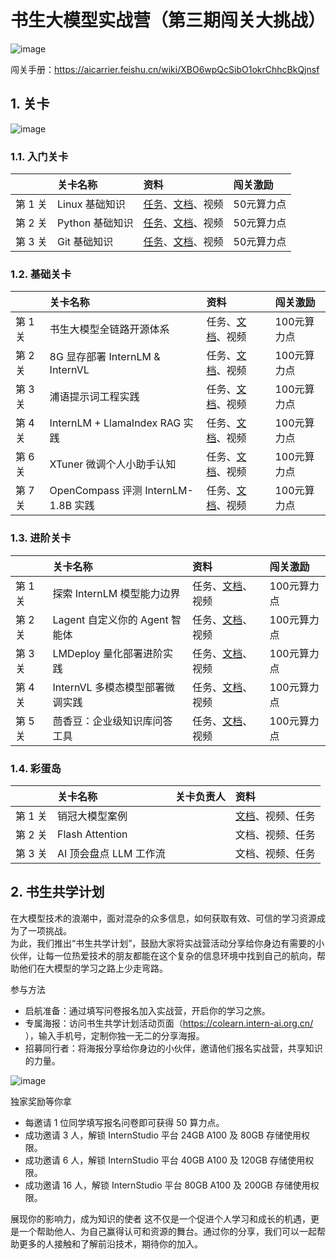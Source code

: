 # 书生大模型实战营（第三期闯关大挑战）

![image](https://github.com/user-attachments/assets/93ff2412-777c-4619-812b-0134eb327cf3)


闯关手册：https://aicarrier.feishu.cn/wiki/XBO6wpQcSibO1okrChhcBkQjnsf


## 1. 关卡

![image](https://github.com/user-attachments/assets/7678811b-4158-4ad4-8161-ac5ba1730c13)


### 1.1. 入门关卡

||关卡名称|资料|闯关激励|
|:-----|:----|:----|:-----|
|第 1 关| Linux 基础知识 |[任务](docs/L0/Linux/task.md)、[文档](docs/L0/Linux)、视频| 50元算力点 |
|第 2 关|Python 基础知识 | [任务](docs/L0/Python/task.md)、[文档](docs/L0/Python)、视频 | 50元算力点|
|第 3 关|Git 基础知识|[任务](docs/L0/Git/task.md)、[文档](docs/L0/Git)、视频| 50元算力点 |


### 1.2. 基础关卡


||关卡名称|资料|闯关激励|
|:-----|:----|:----|:-----|
|第 1 关| 书生大模型全链路开源体系 |任务、[文档](docs/L1/ToolChain)、视频| 100元算力点 |
|第 2 关| 8G 显存部署 InternLM & InternVL |任务、[文档](docs/L1/HelloIntern)、视频| 100元算力点 |
|第 3 关| 浦语提示词工程实践 | 任务、[文档](docs/L1/Prompt)、视频| 100元算力点 |
|第 4 关| InternLM + LlamaIndex RAG 实践|任务、[文档](docs/L1/LlamaIndex)、视频| 100元算力点 |
|第 6 关| XTuner 微调个人小助手认知 | 任务、[文档](docs/L1/XTuner)、视频| 100元算力点 |
|第 7 关| OpenCompass 评测 InternLM-1.8B 实践 | 任务、[文档](OpenCompass)、视频| 100元算力点 |



### 1.3. 进阶关卡

||关卡名称|资料|闯关激励|
|:-----|:----|:----|:-----|
|第 1 关| 探索 InternLM 模型能力边界 | 任务、[文档](docs/L2/BadCase)、视频| 100元算力点 |
|第 2 关| Lagent 自定义你的 Agent 智能体 |任务、[文档](docs/L2/Lagent)、视频| 100元算力点 |
|第 3 关| LMDeploy 量化部署进阶实践 | 任务、[文档](docs/L2/LMDeploy)、视频| 100元算力点 |
|第 4 关| InternVL 多模态模型部署微调实践 | 任务、[文档](docs/L2/LMDeploy)、视频| 100元算力点 |
|第 5 关| 茴香豆：企业级知识库问答工具 | 任务、[文档](docs/L2/Huixiangdou)、视频| 100元算力点 |


### 1.4. 彩蛋岛

||关卡名称|关卡负责人|资料|
|:-----|:----|:----|:-----|
|第 1 关| 销冠大模型案例 ||[文档](docs/EasterEgg/StreamerSales)、视频、任务|
|第 2 关| Flash Attention ||文档、视频、任务|
|第 3 关| AI 顶会盘点 LLM 工作流 ||文档、视频、任务|


## 2. 书生共学计划


在大模型技术的浪潮中，面对混杂的众多信息，如何获取有效、可信的学习资源成为了一项挑战。  
为此，我们推出“书生共学计划”，鼓励大家将实战营活动分享给你身边有需要的小伙伴，让每一位热爱技术的朋友都能在这个复杂的信息环境中找到自己的航向，帮助他们在大模型的学习之路上少走弯路。  


参与方法  
- 启航准备：通过填写问卷报名加入实战营，开启你的学习之旅。  
- 专属海报：访问书生共学计划活动页面（https://colearn.intern-ai.org.cn/ ），输入手机号，定制你独一无二的分享海报。  
- 招募同行者：将海报分享给你身边的小伙伴，邀请他们报名实战营，共享知识的力量。  

![image](https://github.com/user-attachments/assets/8c3680d1-ee19-43b5-86e1-d62b8bffb9b0)  



独家奖励等你拿
- 每邀请 1 位同学填写报名问卷即可获得 50 算力点。
- 成功邀请 3 人，解锁 InternStudio 平台 24GB A100 及 80GB 存储使用权限。
- 成功邀请 6 人，解锁 InternStudio 平台 40GB A100 及 120GB 存储使用权限。
- 成功邀请 16 人，解锁 InternStudio 平台 80GB A100 及 200GB 存储使用权限。

展现你的影响力，成为知识的使者
这不仅是一个促进个人学习和成长的机遇，更是一个帮助他人、为自己赢得认可和资源的舞台。通过你的分享，我们可以一起帮助更多的人接触和了解前沿技术，期待你的加入。

